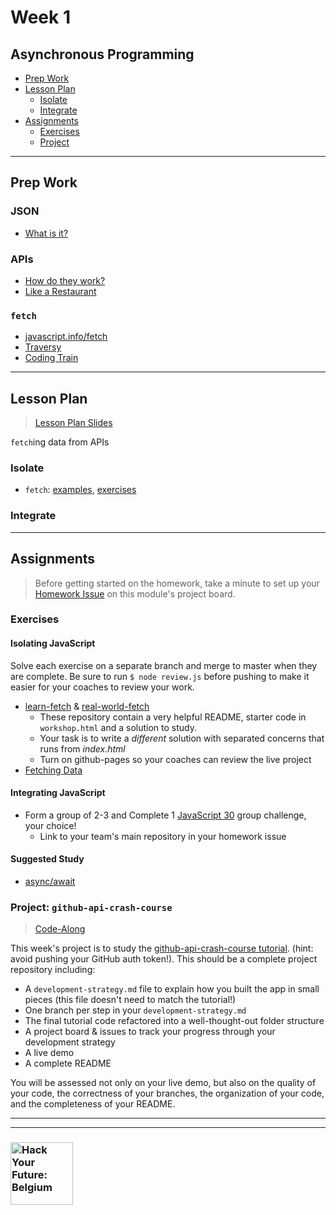 # Week 1

## Asynchronous Programming

* [Prep Work](#prep-work)
* [Lesson Plan](#lesson-plan)
  * [Isolate](#isolate)
  * [Integrate](#integrate)
* [Assignments](#assignments)
  * [Exercises](#exercises)
  * [Project](#project)

---

## Prep Work

### JSON

* [What is it?](https://www.youtube.com/watch?v=JuFdz8f-cT4)

### APIs

* [How do they work?](https://www.programmableweb.com/api-university/what-are-apis-and-how-do-they-work)
* [Like a Restaurant](https://www.youtube.com/watch?v=s7wmiS2mSXY)

### `fetch`

* [javascript.info/fetch](https://javascript.info/fetch)
* [Traversy](https://www.youtube.com/watch?v=Oive66jrwBs)
* [Coding Train](https://www.youtube.com/watch?v=tc8DU14qX6I)

---

## Lesson Plan

> [Lesson Plan Slides](https://hackyourfuture.be/asynchronous-programming/week-2)

`fetch`ing data from APIs

### Isolate

* `fetch`: [examples](../isolate/fetch-examples), [exercises](../isolate/fetch-exercises)

### Integrate
<!--
* [Cyclo](../integrate/cyclo)
* [Sketchpad](../integrate/sketchpad)
* [Whack-A-Mole](https://github.com/hackyourfuturebelgium/whack-a-mole) (starter repository) -->

---

## Assignments

> Before getting started on the homework, take a minute to set up your [Homework Issue](https://github.com/HackYourFutureBelgium/homework-submission#homework-issues) on this module's project board.

### Exercises

#### Isolating JavaScript

Solve each exercise on a separate branch and merge to master when they are complete.  Be sure to run `$ node review.js` before pushing to make it easier for your coaches to review your work.

* [learn-fetch](https://github.com/oliverjam/learn-fetch) & [real-world-fetch](https://github.com/oliverjam/real-world-fetch)
    * These repository contain a very helpful README, starter code in `workshop.html` and a solution to study.
    * Your task is to write a _different_ solution with separated concerns that runs from _index.html_
    * Turn on github-pages so your coaches can review the live project
* [Fetching Data](https://github.com/hackyourfuturebelgium/fetching-data)

#### Integrating JavaScript

* Form a group of 2-3 and Complete 1 [JavaScript 30](https://github.com/hackyourfuturebelgium/javascript-30) group challenge, your choice!
  * Link to your team's main repository in your homework issue

#### Suggested Study

* [async/await](https://duckduckgo.com/?q=what+is+async+await+javascript&atb=v214-2__&iar=videos&iax=videos&ia=videos)

### Project: `github-api-crash-course`

> [Code-Along](https://github.com/HackYourFutureBelgium/homework-submission/#projects)

This week's project is to study the [github-api-crash-course tutorial](https://www.youtube.com/watch?v=5QlE6o-iYcE).  (hint: avoid pushing your GitHub auth token!).  This should be a complete project repository including:

* A `development-strategy.md` file to explain how you built the app in small pieces (this file doesn't need to match the tutorial!)
* One branch per step in your `development-strategy.md`
* The final tutorial code refactored into a well-thought-out folder structure
* A project board & issues to track your progress through your development strategy
* A live demo
* A complete README

You will be assessed not only on your live demo, but also on the quality of your code, the correctness of your branches, the organization of your code, and the completeness of your README.

---
---

### <a href="https://hackyourfuture.be" target="_blank"><img src="https://user-images.githubusercontent.com/18554853/63941625-4c7c3d00-ca6c-11e9-9a76-8d5e3632fe70.jpg" width="100" height="100" alt="Hack Your Future: Belgium"></a>
